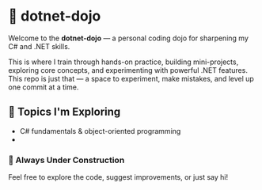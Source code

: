 # 🥋 dotnet-dojo

Welcome to the **dotnet-dojo** — a personal coding dojo for sharpening my C# and .NET skills.

This is where I train through hands-on practice, building mini-projects, exploring core concepts, and experimenting with powerful .NET features.
This repo is just that — a space to experiment, make mistakes, and level up one commit at a time.

## 🧠 Topics I'm Exploring
- C# fundamentals & object-oriented programming
-


### 🚧 Always Under Construction
Feel free to explore the code, suggest improvements, or just say hi!
